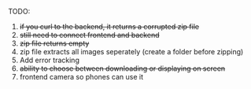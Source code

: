 TODO:

1. ~~if you curl to the backend, it returns a corrupted zip file~~
2. ~~still need to connect frontend and backend~~
3. ~~zip file returns empty~~
4. zip file extracts all images seperately (create a folder before zipping)
5. Add error tracking
6. ~~ability to choose between downloading or displaying on screen~~
7. frontend camera so phones can use it
